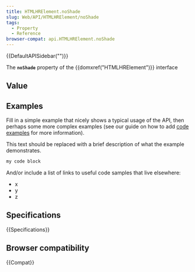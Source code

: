 ```yaml
---
title: HTMLHRElement.noShade
slug: Web/API/HTMLHRElement/noShade
tags:
  - Property
  - Reference
browser-compat: api.HTMLHRElement.noShade
---
```

{{DefaultAPISidebar("")}}

The **`noShade`** property of the {{domxref("HTMLHRElement")}} interface 

## Value



## Examples

Fill in a simple example that nicely shows a typical usage of the API, then perhaps some more complex examples (see our guide on how to add [code examples](/en-US/docs/MDN/Contribute/Structures/Code_examples) for more information).

This text should be replaced with a brief description of what the example demonstrates.

```js
my code block
```

And/or include a list of links to useful code samples that live elsewhere:

*   x
*   y
*   z

## Specifications

{{Specifications}}

## Browser compatibility

{{Compat}}


